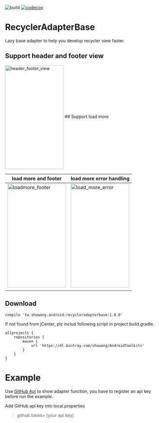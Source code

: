 ![build](https://api.travis-ci.org/showang/RecyclerAdapterBase.svg?branch=master)
[![codecov](https://codecov.io/gh/showang/RecyclerAdapterBase/branch/master/graph/badge.svg)](https://codecov.io/gh/showang/RecyclerAdapterBase)
# RecyclerAdapterBase
Lazy base adapter to help you develop recycler view faster.

## Support header and footer view
<img src="https://cloud.githubusercontent.com/assets/780712/20781231/4c7575b2-b7bc-11e6-9d1f-d5abf294aad4.gif" width = "192" height = "341" alt="header_footer_view" align=center />
## Support load more

| load more and footer  | load more error handling  |
|---|---|
| <img src="https://cloud.githubusercontent.com/assets/780712/20784975/977a9e86-b7d8-11e6-8771-234ca0ff8bb0.gif" width = "192" height = "341" alt="loadmore_footer" align=center />  | <img src="https://cloud.githubusercontent.com/assets/780712/20781270/8c7a4ffc-b7bc-11e6-92bf-4b4448a69a63.gif" width = "192" height = "341" alt="load_more_error" align=center />  | 
|   |   |


## Download
```
compile 'tw.showang.android:recycleradapterbase:1.0.0'
```
If not found from jCenter, plz includ following script in project build.gradle.
```
allprojects {
    repositories {
        maven {
            url 'https://dl.bintray.com/showang/AndroidToolkits'
        }
    }
}
```

# Example
 Use [GitHub Api](https://developer.github.com/v3/) to show adapter function, you have to register an api key before run the example.

 Add GitHub api key into local.properties
> github.token= [your api key]

